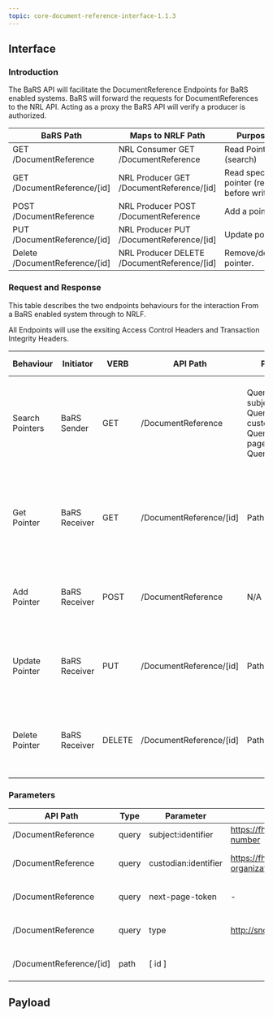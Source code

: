 ```yaml
---
topic: core-document-reference-interface-1.1.3
---
```


## Interface

### Introduction

The BaRS API will facilitate the DocumentReference Endpoints for BaRS enabled systems. BaRS will forward the requests for DocumentReferences to the NRL API. Acting as a proxy the BaRS API will verify a producer is authorized.


| BaRS Path                      | Maps to NRLF Path                           | Purpose                                   |
|--------------------------------|---------------------------------------------|-------------------------------------------|
| GET /DocumentReference         | NRL Consumer GET /DocumentReference         | Read Pointers (search)                    |
| GET /DocumentReference/[id]    | NRL Producer GET /DocumentReference/[id]    | Read specific pointer (read before write) |
| POST /DocumentReference        | NRL Producer POST /DocumentReference        | Add a pointer                             |
| PUT /DocumentReference/[id]    | NRL Producer PUT /DocumentReference/[id]    | Update pointer                            |
| Delete /DocumentReference/[id] | NRL Producer DELETE /DocumentReference/[id] | Remove/delete pointer.                    |


### Request and Response

This table describes the two endpoints behaviours for the interaction From a BaRS enabled system through to NRLF.

All Endpoints will use the exsiting Access Control Headers and Transaction Integrity Headers.

| Behaviour       | Initiator     | VERB   | API Path                | Parameters                                                                                  | Payload           | Reactor          | Reactor Behaviour                                                                                                                        | Happy Response | Response Definition                                  |
|-----------------|---------------|--------|-------------------------|---------------------------------------------------------------------------------------------|-------------------|------------------|------------------------------------------------------------------------------------------------------------------------------------------|----------------|------------------------------------------------------|
| Search Pointers | BaRS Sender   | GET    | /DocumentReference      | Query: subject:identifier<br>Query: custodian:identifier<br>Query: next-page-token<br>Query:type | N/A               | BaRS & NRLF      | BaRS: Request forwarded verbatim to NRLF Consumer Endpoint<br>NRLF: NRLF returns Bundle of DocumentReferences matching search critieria. | 200            | Search Bundle Response containing DocumentReferences |
| Get Pointer     | BaRS Receiver | GET    | /DocumentReference/[id] | Path: id                                                                                    | N/A               | BaRS & NRLF      | BaRS: Request forwarded verbatim to NRLF Producer Endpoint<br>NRLF: NRLF returns Bundle of DocumentReference matching path param [id].   | 200            | DocumentReference                                    |
| Add Pointer     | BaRS Receiver | POST   | /DocumentReference      | N/A                                                                                         | DocumentReference | BaRS & NRLF      | BaRS: Request forwarded verbatim to NRLF Producer Endpoint<br>NRLF: returns a DocumentReference                                          | 201            | OperationOutcome/DocumentReference                   |
| Update Pointer  | BaRS Receiver | PUT    | /DocumentReference/[id] | Path: id                                                                                    | DocumentReference | BaRS & NRLF      | BaRS: Request forwarded verbatim to NRLF Producer Endpoint<br>NRLF: NRLF updates the DocumentReference                                   | 200            | OperationOutcome/DocumentReference                   |
| Delete Pointer  | BaRS Receiver | DELETE | /DocumentReference/[id] | Path: id                                                                                    | DocumentReference | BaRS & NRLF      | BaRS: Request forwarded verbatim to NRLF Producer Endpoint <br>NRLF: NRLF removes the DocumentReference.                                 | 200            | OperationOutcome/DocumentReference                   |

### Parameters

| API Path                | Type  | Parameter            | Format                                              | Purpose                                 | Required? |
|-------------------------|-------|----------------------|-----------------------------------------------------|-----------------------------------------|-----------|
| /DocumentReference      | query | subject:identifier   | https://fhir.nhs.uk/Id/nhs-number|4409815415        | Filter by Patient                       | Y         |
| /DocumentReference      | query | custodian:identifier | https://fhir.nhs.uk/Id/ods-organization-code|Y05868 | Filter by custodian (ODS)               | N         |
| /DocumentReference      | query | next-page-token      | -                                                   | retrieve next set of 20 records         | N         |
| /DocumentReference      | query | type                 | http://snomed.info/sct|736253002                    | Filter by Appointment or ServiceRequesr | N         |
| /DocumentReference/[id] | path  | [ id ]               |                                                     | Specific Document Reference Id.         | Y         |

## Payload